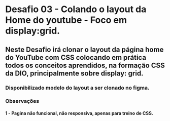 # Desafio 03 - Colando o layout da Home do youtube - Foco em display:grid.

## Neste Desafio irá clonar o layout da página home do YouTube com CSS colocando em prática todos os conceitos aprendidos, na formação CSS da DIO,  principalmente sobre display: grid.

### Disponibilizado modelo do layout a ser clonado no figma. 


### Observações 

#### 1 - Pagina não funcional, não responsiva,  apenas para treino de CSS. 

